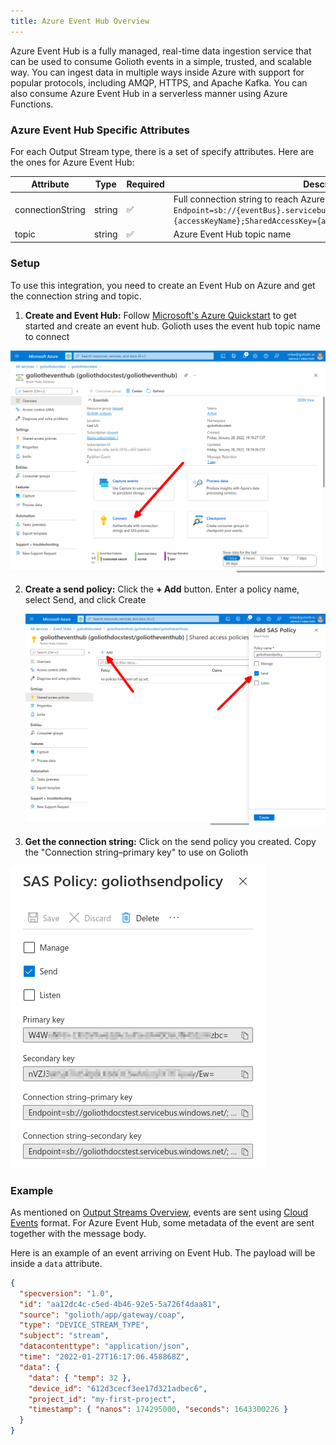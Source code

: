 ```yaml
---
title: Azure Event Hub Overview
---
```


Azure Event Hub is a fully managed, real-time data ingestion service that can be used to consume Golioth events in a simple, trusted, and scalable way. You can ingest data in multiple ways inside Azure with support for popular protocols, including AMQP, HTTPS, and Apache Kafka. You can also consume Azure Event Hub in a serverless manner using Azure Functions.

### Azure Event Hub Specific Attributes

For each Output Stream type, there is a set of specify attributes. Here are the ones for Azure Event Hub:

| Attribute        | Type   | Required | Description                                                                                                                                                                                    |
| ---------------- | ------ | -------- | ---------------------------------------------------------------------------------------------------------------------------------------------------------------------------------------------- |
| connectionString | string | ✅       | Full connection string to reach Azure Event Hub topic: <br/>`Endpoint=sb://{eventBus}.servicebus.windows.net/;SharedAccessKeyName={accessKeyName};SharedAccessKey={accessKey}` |
| topic            | string | ✅       | Azure Event Hub topic name                                                                                                                                                                     |

### Setup

To use this integration, you need to create an Event Hub on Azure and get the connection string and topic.

1. **Create and Event Hub:** Follow [Microsoft's Azure Quickstart](https://docs.microsoft.com/en-us/azure/event-hubs/event-hubs-create) to get started and create an event hub. Golioth uses the event hub topic name to connect

  ![Creating an Azure Event Hub](../../assets/output-streams_azure-event-hub-connect.png)

2. **Create a send policy:** Click the **+ Add** button. Enter a policy name, select Send, and click Create

    ![Creating an Azure Event Hub](../../assets/output-streams_azure-event-hub-shared-access.png)

3. **Get the connection string:** Click on the send policy you created. Copy the "Connection string–primary key" to use on Golioth

  ![Creating an Azure Event Hub](../../assets/output-streams_azure-event-hub-send-policy.png)

### Example

As mentioned on [Output Streams Overview](/data-routing/output-streams), events are sent using [Cloud Events](https://cloudevents.io) format. For Azure Event Hub, some metadata of the event are sent together with the message body.

Here is an example of an event arriving on Event Hub. The payload will be inside a `data` attribute.

```json
{
  "specversion": "1.0",
  "id": "aa12dc4c-c5ed-4b46-92e5-5a726f4daa81",
  "source": "golioth/app/gateway/coap",
  "type": "DEVICE_STREAM_TYPE",
  "subject": "stream",
  "datacontenttype": "application/json",
  "time": "2022-01-27T16:17:06.458868Z",
  "data": {
    "data": { "temp": 32 },
    "device_id": "612d3cecf3ee17d321adbec6",
    "project_id": "my-first-project",
    "timestamp": { "nanos": 174295000, "seconds": 1643300226 }
  }
}
```

